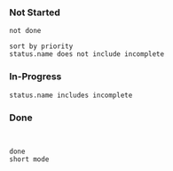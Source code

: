 
### Not Started
```tasks
not done

sort by priority
status.name does not include incomplete
```
### In-Progress
```tasks
status.name includes incomplete
```
### Done
```tasks


done
short mode
```
